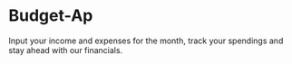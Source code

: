 # Budget-Ap
Input your income and expenses for the month, track your spendings and stay ahead with our financials.
